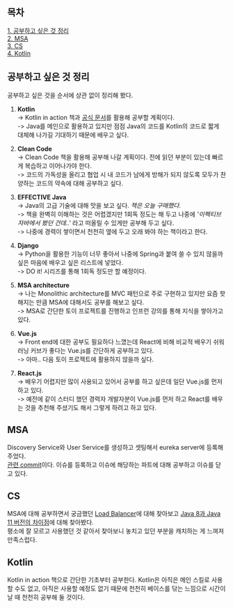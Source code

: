 ## 목차
[1. 공부하고 싶은 것 정리](#공부하고-싶은-것-정리)   
[2. MSA](#msa)   
[3. CS](#cs)   
[4. Kotlin](#kotlin)   


## 공부하고 싶은 것 정리

공부하고 싶은 것을 순서에 상관 없이 정리해 봤다. 
1. **Kotlin**<br>
-> Kotlin in action 책과 [공식 문서](https://kotlinlang.org/docs/home.html)를 활용해 공부할 계획이다.<br>
-> Java를 메인으로 활용하고 있지만 점점 Java의 코드를 Kotlin의 코드로 짧게 대체해 나가길 기대하기 때문에 배우고 싶다.

2. **Clean Code**<br>
-> Clean Code 책을 활용해 공부해 나갈 계획이다. 전에 읽던 부분이 있는데 빠르게 복습하고 이어나가야 한다.<br>
-> 코드의 가독성을 올리고 협업 시 내 코드가 남에게 방해가 되지 않도록 모두가 찬양하는 코드의 약속에 대해 공부하고 싶다.

3. **EFFECTIVE Java**<br>
-> Java의 고급 기술에 대해 맛을 보고 싶다. _책은 오늘 구매했다._ <br>
-> 책을 완벽히 이해하는 것은 어렵겠지만 1회독 정도는 해 두고 나중에 _'이펙티브 자바에서 봤던 건데..'_ 라고 떠올릴 수 있게만 공부해 두고 싶다.<br>
-> 나중에 경력이 쌓이면서 천천히 옆에 두고 오래 봐야 하는 책이라고 한다.

4. **Django**<br>
-> Python을 활용한 기능이 너무 좋아서 나중에 Spring과 붙여 쓸 수 있지 않을까 싶은 마음에 배우고 싶은 리스트에 넣었다.<br>
-> DO it! 시리즈를 통해 1회독 정도만 할 예정이다.

5. **MSA architecture**<br>
-> 나는 Monolithic architecture를 MVC 패턴으로 주로 구현하고 있지만 요즘 핫해지는 만큼 MSA에 대해서도 공부를 해보고 싶다.<br>
-> MSA로 간단한 토이 프로젝트를 진행하고 인프런 강의를 통해 지식을 쌓아가고 있다. 

6. **Vue.js**<br>
-> Front end에 대한 공부도 필요하다 느꼈는데 React에 비해 비교적 배우기 쉬워 러닝 커브가 좋다는 Vue.js를 간단하게 공부하고 있다.<br>
-> 아마.. 다음 토이 프로젝트에 활용하지 않을까 싶다.

7. **React.js**<br>
-> 배우기 어렵지만 많이 사용되고 있어서 공부를 하고 싶은데 일단 Vue.js를 먼저 하고 있다.<br>
-> 예전에 같이 스터디 했던 경력자 개발자분이 Vue.js를 먼저 하고 React를 배우는 것을 추천해 주셨기도 해서 그렇게 하려고 하고 있다. 

## MSA

Discovery Service와 User Service를 생성하고 셋팅해서 eureka server에 등록해주었다.   
[관련 commit](https://github.com/ohju96/MSA-Aarchitecture-Syudy-Project/issues/1)이다. 이슈를 등록하고 이슈에 해당하는 파트에 대해 공부하고 이슈를 닫고 있다.

## CS

MSA에 대해 공부하면서 궁금했던 [Load Balancer](https://velog.io/@ohju96/Load-Balancer-%EB%9E%80)에 대해 찾아보고 [Java 8과 Java 11 버전의 차이점](https://velog.io/@ohju96/Java-8%EA%B3%BC-Java-11%EC%9D%98-%EC%B0%A8%EC%9D%B4)에 대해 찾아봤다.   
평소에 잘 모르고 사용했던 것 같아서 찾아보니 놓치고 있던 부분을 캐치하는 게 느껴져 만족스럽다.

## Kotlin

Kotlin in action 책으로 간단한 기초부터 공부한다. Kotlin은 아직은 메인 스킬로 사용할 수도 없고, 아직은 사용할 예정도 없기 때문에 천천히 베이스를 닦는 느낌으로 시간이 날 때 천천히 공부해 둘 것이다.
